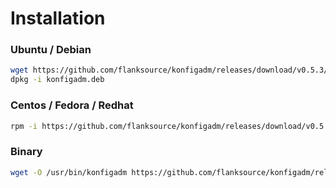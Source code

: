 # Installation

### Ubuntu / Debian

```bash
wget https://github.com/flanksource/konfigadm/releases/download/v0.5.3/konfigadm.deb
dpkg -i konfigadm.deb
```

### Centos / Fedora / Redhat

```bash
rpm -i https://github.com/flanksource/konfigadm/releases/download/v0.5.3/konfigadm.rpm
```

### Binary

```bash
wget -O /usr/bin/konfigadm https://github.com/flanksource/konfigadm/releases/download/v0.5.3/konfigadm && chmod +x /usr/bin/konfigadm
```
